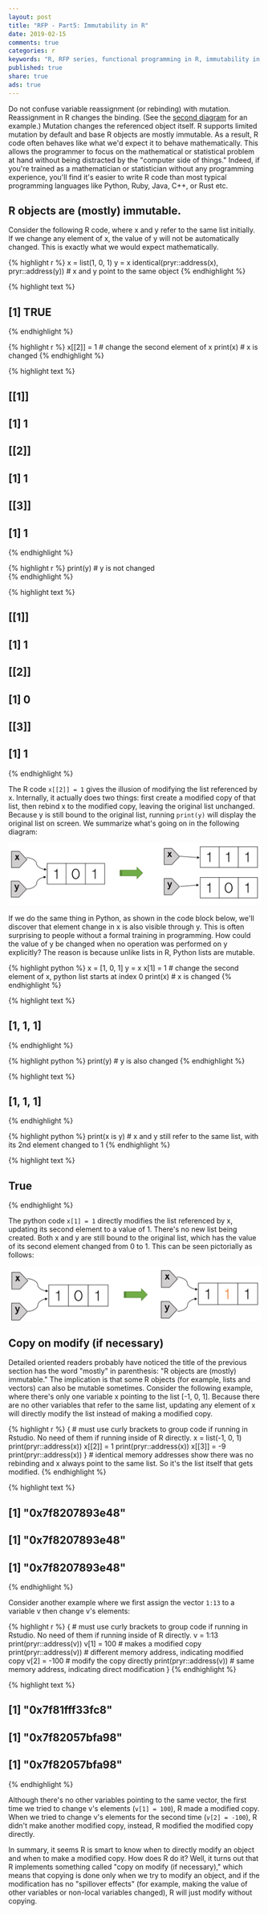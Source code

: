 ```yaml
---
layout: post
title: "RFP - Part5: Immutability in R"
date: 2019-02-15
comments: true
categories: r
keywords: "R, RFP series, functional programming in R, immutability in R, R variables are immutable, R values are immutable, base R objects are immutable, base R doesn't have mutable objects, how assignment works in R, how does variable assignment work in R"
published: true
share: true
ads: true
---
```


Do not confuse variable reassignment (or rebinding) with mutation. Reassignment in R changes the binding. (See the [second diagram](https://masterr.org/r/RFP-part4-shadowing/) for an example.) Mutation changes the referenced object itself. R supports limited mutation by default and base R objects are mostly immutable. As a result, R code often behaves like what we'd expect it to behave mathematically. This allows the programmer to focus on the mathematical or statistical problem at hand without being distracted by the "computer side of things." Indeed, if you're trained as a mathematician or statistician without any programming experience, you'll find it's easier to write R code than most typical programming languages like Python, Ruby, Java, C++, or Rust etc. 

## R objects are (mostly) immutable.

Consider the following R code, where x and y refer to the same list initially. If we change any element of x, the value of y will not be automatically changed. This is exactly what we would expect mathematically.

{% highlight r %}
x = list(1, 0, 1)
y = x 
identical(pryr::address(x), pryr::address(y)) # x and y point to the same object
{% endhighlight %}



{% highlight text %}
## [1] TRUE
{% endhighlight %}



{% highlight r %}
x[[2]] = 1 # change the second element of x
print(x)   # x is changed
{% endhighlight %}



{% highlight text %}
## [[1]]
## [1] 1
## 
## [[2]]
## [1] 1
## 
## [[3]]
## [1] 1
{% endhighlight %}



{% highlight r %}
print(y)   # y is not changed     
{% endhighlight %}



{% highlight text %}
## [[1]]
## [1] 1
## 
## [[2]]
## [1] 0
## 
## [[3]]
## [1] 1
{% endhighlight %}

The R code `x[[2]] = 1` gives the illusion of modifying the list referenced by x. Internally, it actually does two things: first create a modified copy of that list, then rebind x to the modified copy, leaving the original list unchanged. Because y is still bound to the original list, running `print(y)` will display the original list on screen. We summarize what's going on in the following diagram:

![](../../figs/2019-02-15-RFP-part5-immutability/immutable.png)

If we do the same thing in Python, as shown in the code block below, we'll discover that element change in x is also visible through y. This is often surprising to people without a formal training in programming. How could the value of y be changed when no operation was performed on y explicitly? The reason is because unlike lists in R, Python lists are mutable.



{% highlight python %}
x = [1, 0, 1]
y = x
x[1] = 1 # change the second element of x, python list starts at index 0
print(x) # x is changed
{% endhighlight %}



{% highlight text %}
## [1, 1, 1]
{% endhighlight %}



{% highlight python %}
print(y) # y is also changed
{% endhighlight %}



{% highlight text %}
## [1, 1, 1]
{% endhighlight %}



{% highlight python %}
print(x is y) # x and y still refer to the same list, with its 2nd element changed to 1
{% endhighlight %}



{% highlight text %}
## True
{% endhighlight %}

The python code `x[1] = 1` directly modifies the list referenced by x, updating its second element to a value of 1. There's no new list being created. Both x and y are still bound to the original list, which has the value of its second element changed from 0 to 1. This can be seen pictorially as follows:

![](../../figs/2019-02-15-RFP-part5-immutability/mutable.png)


## Copy on modify (if necessary)

Detailed oriented readers probably have noticed the title of the previous section has the word "mostly" in parenthesis: "R objects are (mostly) immutable." The implication is that some R objects (for example, lists and vectors) can also be mutable sometimes. Consider the following example, where there's only one variable x pointing to the list [-1, 0, 1]. Because there are no other variables that refer to the same list, updating any element of x will directly modify the list instead of making a modified copy.

{% highlight r %}
{ # must use curly brackets to group code if running in Rstudio. No need of them if running inside of R directly.
        x = list(-1, 0, 1)
        print(pryr::address(x))
        x[[2]] = 1
        print(pryr::address(x))
        x[[3]] = -9
        print(pryr::address(x))
} # identical memory addresses show there was no rebinding and x always point to the same list. So it's the list itself that gets modified.
{% endhighlight %}



{% highlight text %}
## [1] "0x7f8207893e48"
## [1] "0x7f8207893e48"
## [1] "0x7f8207893e48"
{% endhighlight %}

Consider another example where we first assign the vector `1:13` to a variable v then change v's elements:

{% highlight r %}
{ # must use curly brackets to group code if running in Rstudio. No need of them if running inside of R directly.
        v = 1:13
        print(pryr::address(v))
        v[1] = 100  # makes a modified copy
        print(pryr::address(v)) # different memory address, indicating modified copy
        v[2] = -100 # modify the copy directly
        print(pryr::address(v)) # same memory address, indicating direct modification
}
{% endhighlight %}



{% highlight text %}
## [1] "0x7f81fff33fc8"
## [1] "0x7f82057bfa98"
## [1] "0x7f82057bfa98"
{% endhighlight %}

Although there's no other variables pointing to the same vector, the first time we tried to change v's elements (`v[1] = 100`), R made a modified copy. When we tried to change v's elements for the second time (`v[2] = -100`), R didn't make another modified copy, instead, R modified the modified copy directly. 

In summary, it seems R is smart to know when to directly modify an object and when to make a modified copy. How does R do it? Well, it turns out that R implements something called "copy on modify (if necessary)," which means that copying is done only when we try to modify an object, and if the modification has no "spillover effects" (for example, making the value of other variables or non-local variables changed), R will just modify without copying.

